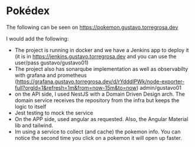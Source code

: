 # Pokédex

The following can be seen on https://pokemon.gustavo.torregrosa.dev

I would add the following:
- The project is running in docker and we have a Jenkins app to deploy it (it is in https://jenkins.gustavo.torregrosa.dev and you can use the user/pass gustavo/gustavo01)
- The project also has sonarqube implementation as well as observabilty with grafana and prometheus (https://grafana.gustavo.torregrosa.dev/d/rYdddlPWk/node-exporter-full?orgId=1&refresh=1m&from=now-15m&to=now) admin/gustavo01
- on the API side, I used NestJS with a Domain Driven Design arch. The domain service receives the repository from the infra but keeps the logic to itself
- Jest testing to mock the service
- On the APP side,  used angular as requested. Also, the Angular Material lib and tailwind.
- Im using a service to collect (and cache) the pokemon info. You can notice the second time you click on a pokemon it will open up faster.